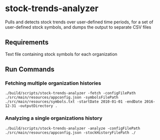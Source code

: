 # stock-trends-analyzer
Pulls and detects stock trends over user-defined time periods, for a set of user-defined stock symbols, and dumps the output to separate CSV files

## Requirements
Text file containing stock symbols for each organization

## Run Commands

### Fetching multiple organization histories
```
./build/scripts/stock-trends-analyzer -fetch -configFilePath ./src/main/resources/appconfig.json -symbolsFilePath ./src/main/resources/symbols.txt -startDate 2010-01-01 -endDate 2016-12-31 -outputDirectory .
```

### Analyzing a single organizations history
```
./build/scripts/stock-trends-analyzer -analyze -configFilePath ./src/main/resources/appconfig.json -stockHistoryFilePath ./
```

